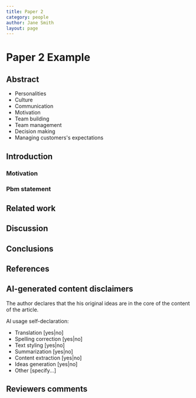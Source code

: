 ```yaml
---
title: Paper 2
category: people
author: Jane Smith
layout: page
---
```

# Paper 2 Example

## Abstract 
* Personalities
* Culture
* Communication
* Motivation
* Team building
* Team management
* Decision making
* Managing customers's expectations

## Introduction

### Motivation

### Pbm statement

## Related work

## Discussion

## Conclusions

## References

## AI-generated content disclaimers
The author declares that the his original ideas are in the core of the content of the article.

AI usage self-declaration:
* Translation \[yes|no\]
* Spelling correction \[yes|no\]
* Text styling \[yes|no\]
* Summarization \[yes|no\]
* Content extraction \[yes|no\]
* Ideas generation \[yes|no\]
* Other \[specify...\]

## Reviewers comments